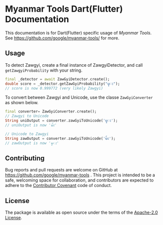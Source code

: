 # Myanmar Tools Dart(Flutter) Documentation

This documentation is for Dart(Flutter) specific usage of *Myanmar Tools*.
See https://github.com/google/myanmar-tools/ for more.

## Usage

To detect Zawgyi, create a final instance of ZawgyiDetector, and call `getZawgyiProbability` with your string.

```dart
final _detector = await ZawGyiDetector.create();
double score = _detector.getZawGyiProbability("မ္း");
// score is now 0.999772 (very likely Zawgyi)
```

To convert between Zawgyi and Unicode, use the classe `ZawGyiConverter` as shown below.

```dart
final converter= ZawGyiConverter.create();
// Zawgyi to Unicode
String uniOutput = converter.zawGyiToUnicode('မ္း');
// uniOutput is now 'မ်း'

// Unicode to Zawgyi
String zawOutput = converter.zawGyiToUnicode('မ်း');
// zawOutput is now 'မ္း'
```

## Contributing

Bug reports and pull requests are welcome on GitHub at https://github.com/google/myanmar-tools . This project is intended to be a safe, welcoming space for collaboration, and contributors are expected to adhere to the [Contributor Covenant](http://contributor-covenant.org) code of conduct.

## License

The package is available as open source under the terms of the [Apache-2.0 License](http://www.apache.org/licenses/LICENSE-2.0).
